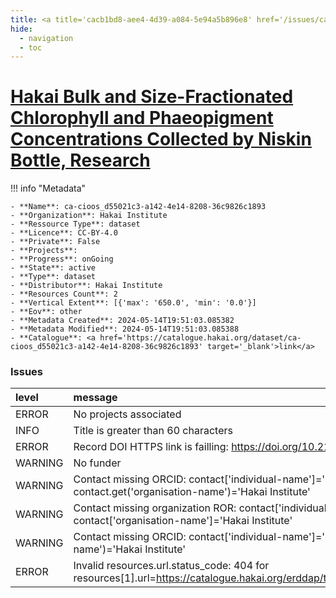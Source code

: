 ```yaml
---
title: <a title='cacb1bd8-aee4-4d39-a084-5e94a5b896e8' href='/issues/cacb1bd8-aee4-4d39-a084-5e94a5b896e8/' target='_blank'>Hakai Bulk and Size-Fractionated Chlorophyll and Phaeopigment Concentrations Collected by Niskin Bottle, Research</a>
hide:
  - navigation
  - toc
---
```


# <a title='cacb1bd8-aee4-4d39-a084-5e94a5b896e8' href='/issues/cacb1bd8-aee4-4d39-a084-5e94a5b896e8/' target='_blank'>Hakai Bulk and Size-Fractionated Chlorophyll and Phaeopigment Concentrations Collected by Niskin Bottle, Research</a>

<div id='map'></div>

!!! info "Metadata"
    
    - **Name**: ca-cioos_d55021c3-a142-4e14-8208-36c9826c1893 
    - **Organization**: Hakai Institute 
    - **Ressource Type**: dataset 
    - **Licence**: CC-BY-4.0 
    - **Private**: False 
    - **Projects**:  
    - **Progress**: onGoing 
    - **State**: active 
    - **Type**: dataset 
    - **Distributor**: Hakai Institute 
    - **Resources Count**: 2 
    - **Vertical Extent**: [{'max': '650.0', 'min': '0.0'}] 
    - **Eov**: other 
    - **Metadata Created**: 2024-05-14T19:51:03.085382 
    - **Metadata Modified**: 2024-05-14T19:51:03.085388 
    - **Catalogue**: <a href='https://catalogue.hakai.org/dataset/ca-cioos_d55021c3-a142-4e14-8208-36c9826c1893' target='_blank'>link</a> 

### Issues

| level   | message                                                                                                                                     |
|:--------|:--------------------------------------------------------------------------------------------------------------------------------------------|
| ERROR   | No projects associated                                                                                                                      |
| INFO    | Title is greater than 60 characters                                                                                                         |
| ERROR   | Record DOI HTTPS link is failling: https://doi.org/10.21966/q5vm-8797 status_code=404                                                       |
| WARNING | No funder                                                                                                                                   |
| WARNING | Contact missing ORCID: contact['individual-name']='Del Bel Belluz, Justin' contact.get('organisation-name')='Hakai Institute'               |
| WARNING | Contact missing organization ROR:  contact['individual-name']='Del Bel Belluz, Justin' contact['organisation-name']='Hakai Institute'       |
| WARNING | Contact missing ORCID: contact['individual-name']='Fedje, Bryn' contact.get('organisation-name')='Hakai Institute'                          |
| ERROR   | Invalid resources.url.status_code: 404 for resources[1].url=https://catalogue.hakai.org/erddap/tabledap/HakaiChlorophyllSampleResearch.html |

<script>
   document.addEventListener("DOMContentLoaded", function() {
    var map = L.map('map').setView([51.505, -125.09], 5);
    L.tileLayer('https://tile.openstreetmap.org/{z}/{x}/{y}.png', {
        maxZoom: 19,
        attribution: '&copy; <a href="http://www.openstreetmap.org/copyright">OpenStreetMap</a>'
    }).addTo(map);
    var geojsonFeature = {
        "type": "Feature",
        "properties": {
            "name" : "<a title='cacb1bd8-aee4-4d39-a084-5e94a5b896e8' href='/issues/cacb1bd8-aee4-4d39-a084-5e94a5b896e8/' target='_blank'>Hakai Bulk and Size-Fractionated Chlorophyll and Phaeopigment Concentrations Collected by Niskin Bottle, Research</a>"
        },
        "geometry": {'type': 'Polygon', 'coordinates': [[[-128.5, 52.27], [-127.4, 52.21], [-127.2, 51.66], [-125.6, 51.13], [-124.8, 50.96], [-124.1, 50.43], [-124.7, 49.98], [-124.9, 49.8], [-126.7, 50.45], [-128.1, 51.37], [-128.4, 51.69], [-128.5, 52.27]]]}
    }
    L.geoJSON(geojsonFeature).addTo(map);
   })
</script>